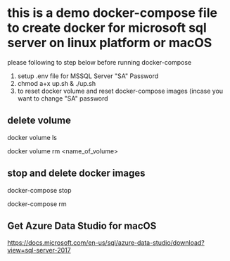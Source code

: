 # this is a demo docker-compose file to create docker for microsoft sql server on linux platform or macOS

please following to step below before running docker-compose

1. setup .env file for MSSQL Server "SA" Password
2. chmod a+x up.sh & ./up.sh 
3. to reset docker volume and reset docker-compose images (incase you want to change "SA" password

delete volume
-----------------------------------
docker volume ls

docker volume rm <name_of_volume>

stop and delete docker images
-----------------------------------
docker-compose stop

docker-compose rm

Get Azure Data Studio for macOS
-----------------------------------
https://docs.microsoft.com/en-us/sql/azure-data-studio/download?view=sql-server-2017
